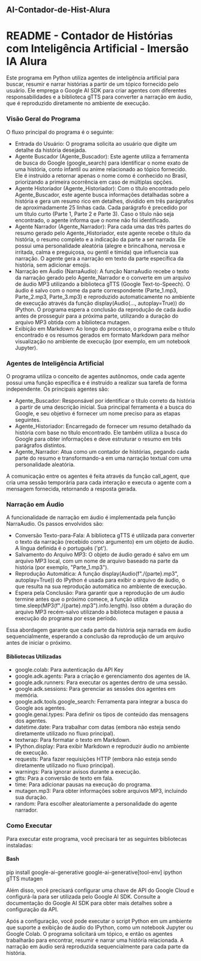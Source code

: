 ## AI-Contador-de-Hist-Alura

# README - Contador de Histórias com Inteligência Artificial - Imersão IA Alura
Este programa em Python utiliza agentes de inteligência artificial para buscar, resumir e narrar histórias a partir de um tópico fornecido pelo usuário. Ele emprega o Google AI SDK para criar agentes com diferentes responsabilidades e a biblioteca gTTS para converter a narração em áudio, que é reproduzido diretamente no ambiente de execução.

### Visão Geral do Programa
O fluxo principal do programa é o seguinte:

* Entrada do Usuário: O programa solicita ao usuário que digite um detalhe da história desejada.
* Agente Buscador (Agente_Buscador): Este agente utiliza a ferramenta de busca do Google (google_search) para identificar o nome exato de uma história, conto infantil ou anime relacionado ao tópico fornecido. Ele é instruído a retornar apenas o nome como é conhecido no Brasil, priorizando a primeira ocorrência em caso de múltiplas opções.
* Agente Historiador (Agente_Historiador): Com o título encontrado pelo Agente_Buscador, este agente busca informações detalhadas sobre a história e gera um resumo rico em detalhes, dividido em três parágrafos de aproximadamente 25 linhas cada. Cada parágrafo é precedido por um título curto (Parte 1, Parte 2 e Parte 3). Caso o título não seja encontrado, o agente informa que o nome não foi identificado.
* Agente Narrador (Agente_Narrador): Para cada uma das três partes do resumo gerado pelo Agente_Historiador, este agente recebe o título da história, o resumo completo e a indicação da parte a ser narrada. Ele possui uma personalidade aleatória (alegre e brincalhona, nervosa e irritada, calma e preguiçosa, ou gentil e tímida) que influencia sua narração. O agente gera a narração em texto da parte específica da história, sem adicionar emojis.
* Narração em Áudio (NarraAudio): A função NarraAudio recebe o texto da narração gerado pelo Agente_Narrador e o converte em um arquivo de áudio MP3 utilizando a biblioteca gTTS (Google Text-to-Speech). O áudio é salvo com o nome da parte correspondente (Parte_1.mp3, Parte_2.mp3, Parte_3.mp3) e reproduzido automaticamente no ambiente de execução através da função display(Audio(..., autoplay=True)) do IPython. O programa espera a conclusão da reprodução de cada áudio antes de prosseguir para a próxima parte, utilizando a duração do arquivo MP3 obtida com a biblioteca mutagen.
* Exibição em Markdown: Ao longo do processo, o programa exibe o título encontrado e os resumos gerados em formato Markdown para melhor visualização no ambiente de execução (por exemplo, em um notebook Jupyter).

### Agentes de Inteligência Artificial
O programa utiliza o conceito de agentes autônomos, onde cada agente possui uma função específica e é instruído a realizar sua tarefa de forma independente. Os principais agentes são:

* Agente_Buscador: Responsável por identificar o título correto da história a partir de uma descrição inicial. Sua principal ferramenta é a busca do Google, e seu objetivo é fornecer um nome preciso para as etapas seguintes.
* Agente_Historiador: Encarregado de fornecer um resumo detalhado da história com base no título encontrado. Ele também utiliza a busca do Google para obter informações e deve estruturar o resumo em três parágrafos distintos.
* Agente_Narrador: Atua como um contador de histórias, pegando cada parte do resumo e transformando-a em uma narração textual com uma personalidade aleatória.

A comunicação entre os agentes é feita através da função call_agent, que cria uma sessão temporária para cada interação e executa o agente com a mensagem fornecida, retornando a resposta gerada.

### Narração em Áudio

A funcionalidade de narração em áudio é implementada pela função NarraAudio. Os passos envolvidos são:

* Conversão Texto-para-Fala: A biblioteca gTTS é utilizada para converter o texto da narração (recebido como argumento) em um objeto de áudio. A língua definida é o português ('pt').
* Salvamento do Arquivo MP3: O objeto de áudio gerado é salvo em um arquivo MP3 local, com um nome de arquivo baseado na parte da história (por exemplo, "Parte_1.mp3").
* Reprodução Automática: A função display(Audio(f"./{parte}.mp3", autoplay=True)) do IPython é usada para exibir o arquivo de áudio, o que resulta na sua reprodução automática no ambiente de execução.
* Espera pela Conclusão: Para garantir que a reprodução de um áudio termine antes que o próximo comece, a função utiliza time.sleep(MP3(f"./{parte}.mp3").info.length). Isso obtém a duração do arquivo MP3 recém-salvo utilizando a biblioteca mutagen e pausa a execução do programa por esse período.

Essa abordagem garante que cada parte da história seja narrada em áudio sequencialmente, esperando a conclusão da reprodução de um arquivo antes de iniciar o próximo.

#### Bibliotecas Utilizadas
- google.colab: Para autenticação da API Key
- google.adk.agents: Para a criação e gerenciamento dos agentes de IA.
- google.adk.runners: Para executar os agentes dentro de uma sessão.
- google.adk.sessions: Para gerenciar as sessões dos agentes em memória.
- google.adk.tools.google_search: Ferramenta para integrar a busca do Google aos agentes.
- google.genai.types: Para definir os tipos de conteúdo das mensagens dos agentes.
- datetime.date: Para trabalhar com datas (embora não esteja sendo diretamente utilizado no fluxo principal).
- textwrap: Para formatar o texto em Markdown.
- IPython.display: Para exibir Markdown e reproduzir áudio no ambiente de execução.
- requests: Para fazer requisições HTTP (embora não esteja sendo diretamente utilizado no fluxo principal).
- warnings: Para ignorar avisos durante a execução.
- gtts: Para a conversão de texto em fala.
- time: Para adicionar pausas na execução do programa.
- mutagen.mp3: Para obter informações sobre arquivos MP3, incluindo sua duração.
- random: Para escolher aleatoriamente a personalidade do agente narrador.

### Como Executar
Para executar este programa, você precisará ter as seguintes bibliotecas instaladas:

#### Bash

pip install google-ai-generative google-ai-generative[tool-env] ipython gTTS mutagen

Além disso, você precisará configurar uma chave de API do Google Cloud e configurá-la para ser utilizada pelo Google AI SDK. Consulte a documentação do Google AI SDK para obter mais detalhes sobre a configuração da API.

Após a configuração, você pode executar o script Python em um ambiente que suporte a exibição de áudio do IPython, como um notebook Jupyter ou Google Colab. O programa solicitará um tópico, e então os agentes trabalharão para encontrar, resumir e narrar uma história relacionada. A narração em áudio será reproduzida sequencialmente para cada parte da história.
